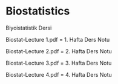 # Biostatistics

Biyoistatistik Dersi

Biostat-Lecture 1.pdf = 1. Hafta Ders Notu

Biostat-Lecture 2.pdf = 2. Hafta Ders Notu

Biostat-Lecture 3.pdf = 3. Hafta Ders Notu

Biostat-Lecture 4.pdf = 4. Hafta Ders Notu

